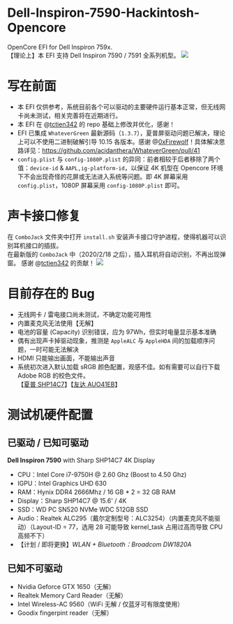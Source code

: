 # Dell-Inspiron-7590-Hackintosh-Opencore
OpenCore EFI for Dell Inspiron 759x.           
【理论上】本 EFI 支持 Dell Inspiron 7590 / 7591 全系列机型。
![](http://tva1.sinaimg.cn/large/0080xEK2ly1gbzh20adfrj312s0puk0z.jpg)

# 写在前面
* 本 EFI 仅供参考，系统目前各个可以驱动的主要硬件运行基本正常，但无线网卡尚未测试，相关完善将在近期进行。
* 本 EFI 在 @[tctien342](https://github.com/tctien342/Dell-Inspiron-7591-Hackintosh) 的 repo 基础上修改并优化，感谢！
* EFI 已集成 `WhateverGreen` 最新源码（`1.3.7`），夏普屏驱动问题已解决，理论上可以不使用二进制破解引导 10.15 各版本。感谢 @[0xFirewolf](https://github.com/0xfirewolf)！具体解决思路详见：https://github.com/acidanthera/WhateverGreen/pull/41
* `config.plist` 与 `config-1080P.plist` 的异同：前者相较于后者移除了两个值：`device-id` & `AAPL,ig-platform-id`，以保证 4K 机型在 Opencore 环境下不会出现奇怪的花屏或无法进入系统等问题。即 4K 屏幕采用  `config.plist`，1080P 屏幕采用 `config-1080P.plist` 即可。

# 声卡接口修复
在 `ComboJack` 文件夹中打开 `install.sh` 安装声卡接口守护进程，使得机器可以识别耳机接口的插拔。        
在最新版的 `ComboJack` 中（2020/2/18 之后），插入耳机将自动识别，不再出现弹窗。
感谢 @[tctien342](https://github.com/tctien342) 的贡献！
![](http://tva1.sinaimg.cn/large/0080xEK2ly1gbzgvhggtbj30tk0ewahj.jpg)

# 目前存在的 Bug
* 无线网卡 / 雷电接口尚未测试，不确定功能可用性
* 内置麦克风无法使用【无解】
* 电池的容量 (Capacity) 识别错误，应为 97Wh，但实时电量显示基本准确
* 偶有出现声卡掉驱动现象，推测是 `AppleALC` 与 `AppleHDA` 间的加载顺序问题，一时可能无法解决
* HDMI 只能输出画面，不能输出声音
* 系统初次进入默认加载 sRGB 颜色配置，观感不佳。如有需要可以自行下载 Adobe RGB 的校色文件。<br>【[夏普 SHP14C7](http://oss.pm-z.tech/temp_files/shp14c7_adobe_6500.icm)】【[友达 AUO41EB](http://oss.pm-z.tech/temp_files/AUO41EB_adobe_6500.icm)】

# 测试机硬件配置

## 已驱动 / 已知可驱动
**Dell Inspiron 7590** with Sharp SHP14C7 4K Display
* CPU：Intel Core i7-9750H @ 2.60 Ghz (Boost to 4.50 Ghz)
* IGPU：Intel Graphics UHD 630
* RAM：Hynix DDR4 2666Mhz / 16 GB * 2 = 32 GB RAM
* Display：Sharp SHP14C7 @ 15.6' / 4K
* SSD：WD PC SN520 NVMe WDC 512GB SSD
* Audio：Realtek ALC295（戴尔定制型号：ALC3254）（内置麦克风不能驱动）（Layout-ID = 77，选用 28 可能导致 kernel_task 占用过高而导致 CPU 高频不下）
* 【计划 / 即将更换】_WLAN + Bluetooth：Broadcom DW1820A_

## 已知不可驱动
* Nvidia Geforce GTX 1650（无解）
* Realtek Memory Card Reader（无解）
* Intel Wireless-AC 9560（WiFi 无解 / 仅蓝牙可有限度使用）
* Goodix fingerpint reader（无解）
